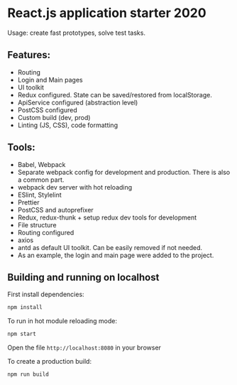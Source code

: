 # React.js application starter 2020

Usage: create fast prototypes, solve test tasks.

## Features:
* Routing
* Login and Main pages
* UI toolkit
* Redux configured. State can be saved/restored from localStorage.
* ApiService configured (abstraction level)
* PostCSS configured
* Custom build (dev, prod)
* Linting (JS, CSS), code formatting

## Tools:
* Babel, Webpack
* Separate webpack config for development and production. There is also a common part.
* webpack dev server with hot reloading
* ESlint, Stylelint
* Prettier
* PostCSS and autoprefixer
* Redux, redux-thunk + setup redux dev tools for development
* File structure
* Routing configured
* axios
* antd as default UI toolkit. Can be easily removed if not needed.
* As an example, the login and main page were added to the project.

## Building and running on localhost

First install dependencies:

```sh
npm install
```

To run in hot module reloading mode:

```sh
npm start
```

Open the file `http://localhost:8080` in your browser


To create a production build:

```sh
npm run build
```

